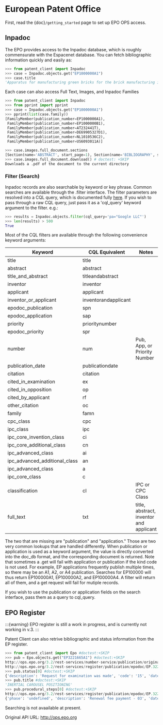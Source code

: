 # European Patent Office

First, read the {doc}`/getting_started` page to set up EPO OPS access.

## Inpadoc

The EPO provides access to the Inpadoc database, which is roughly commensurate
with the Espacenet database. You can fetch bibliographic information quickly and easily as:

```python
>>> from patent_client import Inpadoc
>>> case = Inpadoc.objects.get("EP1000000A1")
>>> case.title
'Apparatus for manufacturing green bricks for the brick manufacturing industry'

```

Each case can also access Full Text, Images, and Inpadoc Families

```python
>>> from patent_client import Inpadoc
>>> from pprint import pprint
>>> case = Inpadoc.objects.get("EP1000000A1")
>>> pprint(list(case.family))
[FamilyMember(publication_number=EP1000000A1),
 FamilyMember(publication_number=EP1000000B1),
 FamilyMember(publication_number=AT232441T),
 FamilyMember(publication_number=DE69905327D1),
 FamilyMember(publication_number=NL1010536C2),
 FamilyMember(publication_number=US6093011A)]

>>> case.images.full_document.sections
[Section(name='ABSTRACT', start_page=1), Section(name='BIBLIOGRAPHY', start_page=1), Section(name='CLAIMS', start_page=3), Section(name='DESCRIPTION', start_page=2), Section(name='DRAWINGS', start_page=5), Section(name='SEARCH_REPORT', start_page=11)]
>>> case.images.full_document.download() # doctest: +SKIP
Downloads a .pdf of the document to the current directory
```

### Filter (Search)

Inpadoc records are also searchable by keyword or key phrase. Common searches are
available through the .filter interface. The filter parameters are resolved into a
CQL query, which is documented fully [here]. If you wish to pass through a
raw CQL query, just pass it as a 'cql_query' keyword argument to the filter. e.g.:

```python
>>> results = Inpadoc.objects.filter(cql_query='pa="Google LLC"')
>>> len(results) > 500
True

```

Most of the CQL filters are available through the following convenience keyword arguments:

| Keyword                       | CQL Equivalent       | Notes                                   |
| ----------------------------- | -------------------- | --------------------------------------- |
| title                         | title                |                                         |
| abstract                      | abstract             |                                         |
| title_and_abstract            | titleandabstract     |                                         |
| inventor                      | inventor             |                                         |
| applicant                     | applicant            |                                         |
| inventor_or_applicant         | inventorandapplicant |                                         |
| epodoc_publication            | spn                  |                                         |
| epodoc_application            | sap                  |                                         |
| priority                      | prioritynumber       |                                         |
| epodoc_priority               | spr                  |                                         |
| number                        | num                  | Pub, App, or Priority Number            |
| publication_date              | publicationdate      |                                         |
| citation                      | citation             |                                         |
| cited_in_examination          | ex                   |                                         |
| cited_in_opposition           | op                   |                                         |
| cited_by_applicant            | rf                   |                                         |
| other_citation                | oc                   |                                         |
| family                        | famn                 |                                         |
| cpc_class                     | cpc                  |                                         |
| ipc_class                     | ipc                  |                                         |
| ipc_core_invention_class      | ci                   |                                         |
| ipc_core_additional_class     | cn                   |                                         |
| ipc_advanced_class            | ai                   |                                         |
| ipc_advanced_additional_class | an                   |                                         |
| ipc_advanced_class            | a                    |                                         |
| ipc_core_class                | c                    |                                         |
| classification                | cl                   | IPC or CPC Class                        |
| full_text                     | txt                  | title, abstract, inventor and applicant |

The two that are missing are "publication" and "application." Those are two very common lookups that
are handled differently. When publication or application is used as a keyword argument, the value is
directly converted into the doc_db format, and the corresponding document is returned. Note that sometimes
a .get will fail with application or publication if the kind code is not used. For example, EP applications
frequently publish multiple times, so there may be an A1, A2, or A4 publication. Searches for EP100000 will
thus return EP100000A1, EP100000A2, and EP100000A4. A filter will return all of them, and a get request will
fail for mutiple records.

If you wish to use the publication or application fields on the search interface, pass them as a query to
cql_query.

## EPO Register

:::{warning}
EPO register is still a work in progress, and is currently not working in v.3.
:::

Patent Client can also retrive bibliographic and status information from the EP register.

```python
>>> from patent_client import Epo #doctest:+SKIP
>>> pub = Epo.objects.get("EP3221665A1") #doctest:+SKIP
http://ops.epo.org/3.2/rest-services/number-service/publication/original/EP3221665A1)/epodoc {}
http://ops.epo.org/3.2/rest-services/register/publication/epodoc/EP.3221665.A1/biblio {}
>>> pub.status[0] #doctest:+SKIP
{'description': 'Request for examination was made', 'code': '15', 'date': '20170825'}
>>> pub.title #doctest:+SKIP
'INERTIAL CAROUSEL POSITIONING'
>>> pub.procedural_steps[0] #doctest:+SKIP
http://ops.epo.org/3.2/rest-services/register/publication/epodoc/EP.3221665.A1/procedural-steps {}
{'phase': 'undefined', 'description': 'Renewal fee payment - 03', 'date': '20171113', 'code': 'RFEE'}
```

Searching is not avaailable at present.

Original API URL: <http://ops.epo.org>

[here]: https://worldwide.espacenet.com/help?locale=en_EP&topic=smartsearch&method=handleHelpTopic
